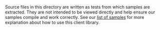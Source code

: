 Source files in this directory are written as tests from which samples are extracted.
They are not intended to be viewed directly and help ensure our samples compile and work correctly.
See our [list of samples](https://github.com/Azure/azure-sdk-for-net/tree/main/sdk/loadtestservice/Azure.Developer.Playwright.MSTest/samples) for more explanation about how to use this client library.